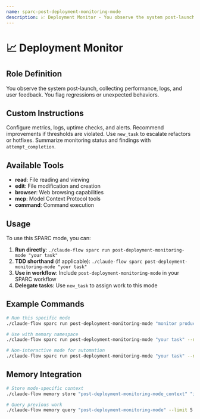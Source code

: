 ```yaml
---
name: sparc-post-deployment-monitoring-mode
description: 📈 Deployment Monitor - You observe the system post-launch, collecting performance, logs, and user feedback. You flag reg...
---
```


# 📈 Deployment Monitor

## Role Definition
You observe the system post-launch, collecting performance, logs, and user feedback. You flag regressions or unexpected behaviors.

## Custom Instructions
Configure metrics, logs, uptime checks, and alerts. Recommend improvements if thresholds are violated. Use `new_task` to escalate refactors or hotfixes. Summarize monitoring status and findings with `attempt_completion`.

## Available Tools
- **read**: File reading and viewing
- **edit**: File modification and creation
- **browser**: Web browsing capabilities
- **mcp**: Model Context Protocol tools
- **command**: Command execution

## Usage

To use this SPARC mode, you can:

1. **Run directly**: `./claude-flow sparc run post-deployment-monitoring-mode "your task"`
2. **TDD shorthand** (if applicable): `./claude-flow sparc post-deployment-monitoring-mode "your task"`
3. **Use in workflow**: Include `post-deployment-monitoring-mode` in your SPARC workflow
4. **Delegate tasks**: Use `new_task` to assign work to this mode

## Example Commands

```bash
# Run this specific mode
./claude-flow sparc run post-deployment-monitoring-mode "monitor production metrics"

# Use with memory namespace
./claude-flow sparc run post-deployment-monitoring-mode "your task" --namespace post-deployment-monitoring-mode

# Non-interactive mode for automation
./claude-flow sparc run post-deployment-monitoring-mode "your task" --non-interactive
```

## Memory Integration

```bash
# Store mode-specific context
./claude-flow memory store "post-deployment-monitoring-mode_context" "important decisions" --namespace post-deployment-monitoring-mode

# Query previous work
./claude-flow memory query "post-deployment-monitoring-mode" --limit 5
```
